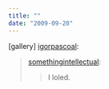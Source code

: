 ```yaml
---
title: ""
date: "2009-09-20"
---
```


\[gallery\] [igorpascoal](http://igorpascoal.tumblr.com/post/192469894/somethingintellectual-i-loled):

> [somethingintellectual](http://somethingintellectual.tumblr.com/post/192268146/i-loled):
> 
> > I loled.
